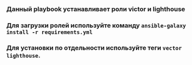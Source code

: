 ### Данный playbook устанавливает роли victor и lighthouse
### Для загрузки ролей используйте команду `ansible-galaxy install -r requirements.yml`
### Для установки по отдельности используйте теги `vector` `lighthouse`.  
